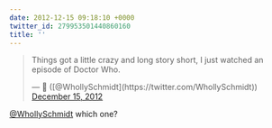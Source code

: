 ```yaml
---
date: 2012-12-15 09:18:10 +0000
twitter_id: 279953501440860160
title: ''
---
```


<blockquote class="twitter-tweet"><p lang="en" dir="ltr">Things got a little crazy and long story short, I just watched an episode of Doctor Who.</p>&mdash; 🤧 ([@WhollySchmidt](https://twitter.com/WhollySchmidt)) <a href="https://twitter.com/WhollySchmidt/status/279823689422364672?ref_src=twsrc%5Etfw">December 15, 2012</a></blockquote>
<script async src="https://platform.twitter.com/widgets.js" charset="utf-8"></script>

[@WhollySchmidt](https://twitter.com/WhollySchmidt) which one?

